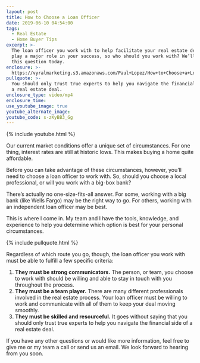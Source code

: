 ```yaml
---
layout: post
title: How to Choose a Loan Officer
date: 2019-06-10 04:54:00
tags:
  - Real Estate
  - Home Buyer Tips
excerpt: >-
  The loan officer you work with to help facilitate your real estate deal will
  play a major role in your success, so who should you work with? We’ll discuss
  this question today.
enclosure: >-
  https://vyralmarketing.s3.amazonaws.com/Paul+Lopez/How+to+Choose+a+Loan+Officer.mp4
pullquote: >-
  You should only trust true experts to help you navigate the financial side of
  a real estate deal.
enclosure_type: video/mp4
enclosure_time:
use_youtube_image: true
youtube_alternate_image:
youtube_code: s-zKyBB3_Gg
---
```


{% include youtube.html %}

Our current market conditions offer a unique set of circumstances. For one thing, interest rates are still at historic lows. This makes buying a home quite affordable.

Before you can take advantage of these circumstances, however, you’ll need to choose a loan officer to work with. So, should you choose a local professional, or will you work with a big-box bank?&nbsp;

There’s actually no one-size-fits-all answer. For some, working with a big bank (like Wells Fargo) may be the right way to go. For others, working with an independent loan officer may be best.&nbsp;

This is where I come in. My team and I have the tools, knowledge, and experience to help you determine which option is best for your personal circumstances.&nbsp;

{% include pullquote.html %}

Regardless of which route you go, though, the loan officer you work with must be able to fulfill a few specific criteria:

1. **They must be strong communicators.** The person, or team, you choose to work with should be willing and able to stay in touch with you throughout the process.&nbsp;
2. **They must be a team player.** There are many different professionals involved in the real estate process. Your loan officer must be willing to work and communicate with all of them to keep your deal moving smoothly.&nbsp;
3. **They must be skilled and resourceful.** It goes without saying that you should only trust true experts to help you navigate the financial side of a real estate deal.&nbsp;

If you have any other questions or would like more information, feel free to give me or my team a call or send us an email. We look forward to hearing from you soon.<br>&nbsp;